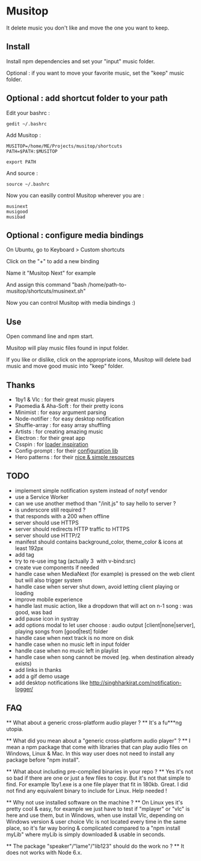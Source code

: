 # Musitop

It delete music you don't like and move the one you want to keep.


## Install

Install npm dependencies and set your "input" music folder.

Optional : if you want to move your favorite music, set the "keep" music folder.


## Optional : add shortcut folder to your path

Edit your bashrc :
```
gedit ~/.bashrc
```
Add Musitop :
```
MUSITOP=/home/ME/Projects/musitop/shortcuts
PATH=$PATH:$MUSITOP

export PATH
```
And source :
```
source ~/.bashrc
```
Now you can easilly control Musitop wherever you are :
```
musinext
musigood
musibad
```

## Optional : configure media bindings

On Ubuntu, go to Keyboard > Custom shortcuts

Click on the "+" to add a new binding

Name it "Musitop Next" for example

And assign this command "bash /home/path-to-musitop/shortcuts/musinext.sh"

Now you can control Musitop with media bindings :)

## Use

Open command line and npm start.

Musitop will play music files found in input folder.

If you like or dislike, click on the appropriate icons, Musitop will delete bad music and move good music into "keep" folder.


## Thanks

* 1by1 & Vlc : for their great music players
* Paomedia & Aha-Soft : for their pretty icons
* Minimist : for easy argument parsing
* Node-notifier : for easy desktop notification
* Shuffle-array : for easy array shuffling
* Artists : for creating amazing music
* Electron : for their great app
* Csspin : for [loader inspiration](https://github.com/webkul/csspin)
* Config-prompt : for their [configuration lib](https://github.com/ironSource/node-config-prompt)
* Hero patterns : for their [nice & simple resources](http://www.heropatterns.com/)


## TODO

* implement simple notification system instead of notyf vendor
* use a Service Worker
* can we use another method than "/init.js" to say hello to server ?
* is underscore still required ?
* that responds with a 200 when offline
* server should use HTTPS
* server should redirects HTTP traffic to HTTPS
* server should use HTTP/2
* manifest should contains background_color, theme_color & icons at least 192px
* add <meta name="theme-color"> tag
* try to re-use img tag (actually 3 <img> with v-bind:src)
* create vue components if needed
* handle case when MediaNext (for example) is pressed on the web client but will also trigger system
* handle case when server shut down, avoid letting client playing or loading
* improve mobile experience
* handle last music action, like a dropdown that will act on n-1 song : was good, was bad
* add pause icon in systray
* add options modal to let user choose : audio output [client|none|server], playing songs from [good|test] folder
* handle case when next track is no more on disk
* handle case when no music left in input folder
* handle case when no music left in playlist
* handle case when song cannot be moved (eg. when destination already exists)
* add links in thanks
* add a gif demo usage
* add desktop notifications like http://singhharkirat.com/notification-logger/


## FAQ

** What about a generic cross-platform audio player ? **
It's a fu***ng utopia.

** What did you mean about a "generic cross-platform audio player" ? **
I mean a npm package that come with libraries that can play audio files
on Windows, Linux & Mac. In this way user does not need to install
any package before "npm install".

** What about including pre-compiled binaries in your repo ? **
Yes it's not so bad if there are one or just a few files to copy.
But it's not that simple to find. For example 1by1.exe is a one file
player that fit in 180kb. Great.
I did not find any equivalent binary to include for Linux. Help needed !

** Why not use installed software on the machine ? **
On Linux yes it's pretty cool & easy, for example we just have to test if
"mplayer" or "vlc" is here and use them, but in Windows, when use install
Vlc, depending on Windows version & user choice Vlc is not located every
time in the same place, so it's far way boring & complicated compared to
a "npm install myLib" where myLib is simply downloaded & usable in seconds.

** The package "speaker"/"lame"/"lib123" should do the work no ? **
It does not works with Node 6.x.
